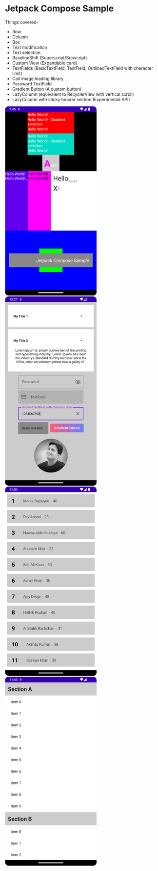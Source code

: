 # Jetpack Compose Sample

Things covered-

* Row
* Column
* Box
* Text modification
* Text selection
* BaselineShift (Superscript/Subscript)
* Custom View (Expandable card)
* TextFields (BasicTextField, TextField, OutlinedTextField with character limit)
* Coil image loading library
* Password TextField
* Gradient Button (A custom button)
* LazyColumn (equivalent to RecyclerView with vertical scroll)
* LazyColumn with sticky header section (Experimental API)

<img src="screenshots/app.png" width="300"> <img src="screenshots/expandable_card_and_text_field.png" width="300"> <img src="screenshots/lazy_column.png" width="300"> <img src="screenshots/lazy_column_with_sticky_header.png" width="300">
